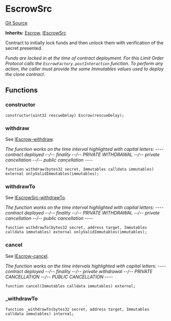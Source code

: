 # EscrowSrc
[Git Source](https://github.com/1inch/cross-chain-swap/blob/dc0ae325b453eb92201e3de6c74cc1cd6558cced/contracts/EscrowSrc.sol)

**Inherits:**
[Escrow](/contracts/Escrow.sol/abstract.Escrow.md), [IEscrowSrc](/contracts/interfaces/IEscrowSrc.sol/interface.IEscrowSrc.md)

Contract to initially lock funds and then unlock them with verification of the secret presented.

*Funds are locked in at the time of contract deployment. For this Limit Order Protocol
calls the `EscrowFactory.postInteraction` function.
To perform any action, the caller must provide the same Immutables values used to deploy the clone contract.*


## Functions
### constructor


```solidity
constructor(uint32 rescueDelay) Escrow(rescueDelay);
```

### withdraw

See [IEscrow-withdraw](/contracts/EscrowDst.sol/contract.EscrowDst.md#withdraw).

*The function works on the time interval highlighted with capital letters:
---- contract deployed --/-- finality --/-- PRIVATE WITHDRAWAL --/-- private cancellation --/-- public cancellation ----*


```solidity
function withdraw(bytes32 secret, Immutables calldata immutables) external onlyValidImmutables(immutables);
```

### withdrawTo

See [IEscrowSrc-withdrawTo](/contracts/interfaces/IEscrowSrc.sol/interface.IEscrowSrc.md#withdrawto).

*The function works on the time interval highlighted with capital letters:
---- contract deployed --/-- finality --/-- PRIVATE WITHDRAWAL --/-- private cancellation --/-- public cancellation ----*


```solidity
function withdrawTo(bytes32 secret, address target, Immutables calldata immutables) external onlyValidImmutables(immutables);
```

### cancel

See [IEscrow-cancel](/contracts/EscrowDst.sol/contract.EscrowDst.md#cancel).

*The function works on the time intervals highlighted with capital letters:
---- contract deployed --/-- finality --/-- private withdrawal --/-- PRIVATE CANCELLATION --/-- PUBLIC CANCELLATION ----*


```solidity
function cancel(Immutables calldata immutables) external;
```

### _withdrawTo


```solidity
function _withdrawTo(bytes32 secret, address target, Immutables calldata immutables) internal;
```

